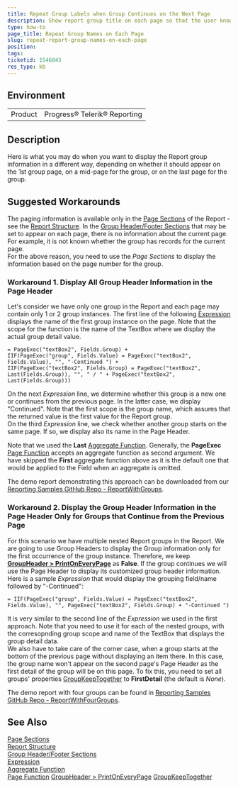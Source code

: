 ```yaml
---
title: Repeat Group Labels when Group Continues on the Next Page
description: Show report group title on each page so that the user knows when it begins and when continues
type: how-to
page_title: Repeat Group Names on Each Page
slug: repeat-report-group-names-on-each-page
position: 
tags: 
ticketid: 1546843
res_type: kb
---
```


## Environment
<table>
	<tbody>
		<tr>
			<td>Product</td>
			<td>Progress® Telerik® Reporting</td>
		</tr>
	</tbody>
</table>


## Description
Here is what you may do when you want to display the Report group information in a different way, depending on whether it should appear on the 1st group page, 
on a mid-page for the group, or on the last page for the group.

## Suggested Workarounds
The paging information is available only in the [Page Sections](../designing-reports-creating-page-headers-and-footers) of the Report - see the 
[Report Structure](../designing-reports-understanding-report-structure). In the [Group Header/Footer Sections](../data-items-how-to-add-groups-to-report-item) that may be 
set to appear on each page, there is no information about the current page. For example, it is not known whether the group has records for the current page.  
For the above reason, you need to use the _Page Sections_ to display the information based on the page number for the group.  

### Workaround 1. Display All Group Header Information in the Page Header
Let's consider we have only one group in the Report and each page may contain only 1 or 2 group instances. The first line of the following [Expression](../report-expressions) displays the name of the first group instance on the page. Note that the scope for the function is the name of the TextBox where we display the actual group detail value.
```
= PageExec("textBox2", Fields.Group) + 
IIF(PageExec("group", Fields.Value) = PageExec("textBox2", Fields.Value), "", "-Continued ") + 
IIF(PageExec("textBox2", Fields.Group) = PageExec("textBox2", Last(Fields.Group)), "", " / " + PageExec("textBox2", Last(Fields.Group)))
```
On the next _Expression_ line, we determine whether this group is a new one or continues from the previous page. In the latter case, we display "Continued". 
Note that the first scope is the group name, which assures that the returned value is the first value for the Report group.  
On the third _Expression_ line, we check whether another group starts on the same page. If so, we display also its name in the Page Header.  

Note that we used the __Last__ [Aggregate Function](../expressions-aggregate-functions). Generally, the __PageExec__ [Page Function](../expressions-page-functions) accepts an aggregate function as second argument. We have skipped the __First__ aggregate function above as it is the default one that would be applied to the Field when an aggregate is omitted. 

The demo report demonstrating this approach can be downloaded from our [Reporting Samples GitHub Repo - ReportWithGroups](https://github.com/telerik/reporting-samples/blob/master/ReportWithGroups/ReportWithGroups.trdp).

### Workaround 2. Display the Group Header Information in the Page Header Only for Groups that Continue from the Previous Page
For this scenario we have multiple nested Report groups in the Report. We are going to use Group Headers to display the Group information only for the first occurrence of the group instance. Therefore, we keep __[GroupHeader > PrintOnEveryPage](../p-telerik-reporting-groupsection-printoneverypage)__ as __False__. If the group continues we will use the Page Header to display its customized group header information. Here is a sample _Expression_ that would display the grouping field/name followed by "-Continued":
```
= IIF(PageExec("group", Fields.Value) = PageExec("textBox2", Fields.Value), "", PageExec("textBox2", Fields.Group) + "-Continued ")
```
It is very similar to the second line of the _Expression_ we used in the first approach. Note that you need to use it for each of the nested groups, with the corresopnding group scope and name of the TextBox that displays the group detail data.  
We also have to take care of the corner case, when a group starts at the bottom of the previous page without displaying an item there. In this case, the group name won't appear on the second page's Page Header as the first detail of the group will be on this page. To fix this, you need to set all groups' properties [GroupKeepTogether](../t-telerik-reporting-groupkeeptogether) to __FirstDetail__ (the default is _None_).  

The demo report with four groups can be found in [Reporting Samples GitHub Repo - ReportWithFourGroups](https://github.com/telerik/reporting-samples/blob/master/ReportWithGroups/ReportWithFourGroups.trdp).

## See Also
[Page Sections](../designing-reports-creating-page-headers-and-footers)  
[Report Structure](../designing-reports-understanding-report-structure)  
[Group Header/Footer Sections](../data-items-how-to-add-groups-to-report-item)  
[Expression](../report-expressions)  
[Aggregate Function](../expressions-aggregate-functions)  
[Page Function](../expressions-page-functions)
[GroupHeader > PrintOnEveryPage](../p-telerik-reporting-groupsection-printoneverypage)
[GroupKeepTogether](../t-telerik-reporting-groupkeeptogether)
